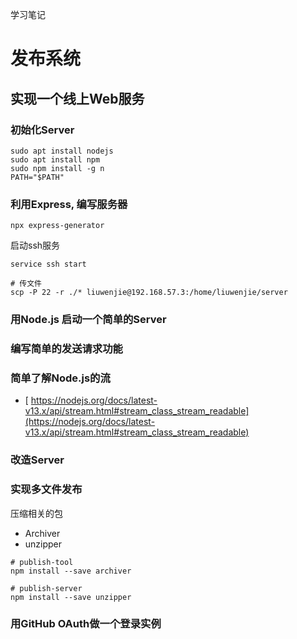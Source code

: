 学习笔记

# 发布系统



## 实现一个线上Web服务

### 初始化Server

```shell
sudo apt install nodejs
sudo apt install npm
sudo npm install -g n
PATH="$PATH"
```

### 利用Express, 编写服务器

```shell
npx express-generator
```



启动ssh服务

```shell
service ssh start
```



```shell
# 传文件
scp -P 22 -r ./* liuwenjie@192.168.57.3:/home/liuwenjie/server
```



### 用Node.js 启动一个简单的Server

### 编写简单的发送请求功能

### 简单了解Node.js的流

- [ https://nodejs.org/docs/latest-v13.x/api/stream.html#stream_class_stream_readable](https://nodejs.org/docs/latest-v13.x/api/stream.html#stream_class_stream_readable)



### 改造Server

### 实现多文件发布

压缩相关的包

- Archiver
- unzipper



```shell
# publish-tool
npm install --save archiver

# publish-server
npm install --save unzipper
```



### 用GitHub OAuth做一个登录实例

